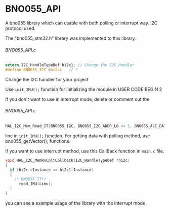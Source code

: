 # BNO055_API
A bno055 library which can usable with both polling or interrupt way. I2C protocol used.

The "bno055_stm32.h" library was implemented to this library.

###### BNO055_API.c
```C
extern I2C_HandleTypeDef hi2c1; // Change the I2C Handler
#define BNO055_I2C &hi2c1	// *
```
Change the I2C handler for your project

Use ```init_IMU();``` function for initializing the module in USER CODE BEGIN 2 

If you don't want to use in interrupt mode, delete or comment out the
###### BNO055_API.c
```C
HAL_I2C_Mem_Read_IT(BNO055_I2C, BNO055_I2C_ADDR_LO << 1, BNO055_ACC_DATA_X_LSB, 1, rawIMUdata_8, 24); 
``` 
line in ```init_IMU();``` function. For getting data with polling method, use bno055_getVector();
functions.

If you want to use interrupt method, use this CallBack function in ```main.c``` file. 
```C
void HAL_I2C_MemRxCpltCallback(I2C_HandleTypeDef *hi2c)
{
  if (hi2c->Instance == hi2c1.Instance)
  {
    /* BNO055 IT*/
	  read_IMU(&imu);
  }
}
```
you can see a example usage of the library with the interrupt mode.
